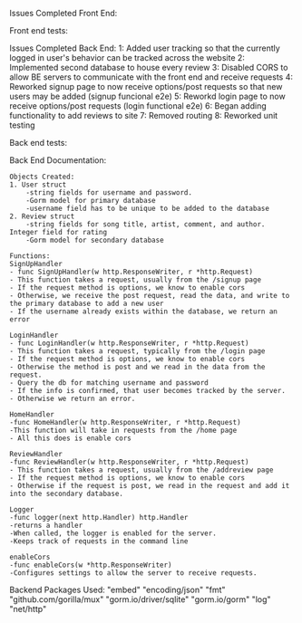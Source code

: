 Issues Completed Front End:

Front end tests:

Issues Completed Back End:
1: Added user tracking so that the currently logged in user's behavior can be tracked across the website
2: Implemented second database to house every review
3: Disabled CORS to allow BE servers to communicate with the front end and receive requests
4: Reworked signup page to now receive options/post requests so that new users may be added (signup funcional e2e)
5: Reworkd login page to now receive options/post requests (login functional e2e)
6: Began adding functionality to add reviews to site
7: Removed routing
8: Reworked unit testing

Back end tests:

Back End Documentation:

	Objects Created:
	1. User struct
		-string fields for username and password.
		-Gorm model for primary database
		-username field has to be unique to be added to the database
	2. Review struct
		-string fields for song title, artist, comment, and author. Integer field for rating
		-Gorm model for secondary database

	Functions:
	SignUpHandler
	- func SignUpHandler(w http.ResponseWriter, r *http.Request)
	- This function takes a request, usually from the /signup page
	- If the request method is options, we know to enable cors
	- Otherwise, we receive the post request, read the data, and write to the primary database to add a new user
	- If the username already exists within the database, we return an error
	
	LoginHandler
	- func LoginHandler(w http.ResponseWriter, r *http.Request)
	- This function takes a request, typically from the /login page
	- If the request method is options, we know to enable cors
	- Otherwise the method is post and we read in the data from the request.
	- Query the db for matching username and password
	- If the info is confirmed, that user becomes tracked by the server.
	- Otherwise we return an error.
	
	HomeHandler
	-func HomeHandler(w http.ResponseWriter, r *http.Request)
	-This function will take in requests from the /home page
	- All this does is enable cors
	
	ReviewHandler
	-func ReviewHandler(w http.ResponseWriter, r *http.Request)
	- This function takes a request, usually from the /addreview page
	- If the request method is options, we know to enable cors
	- Otherwise if the request is post, we read in the request and add it into the secondary database.
	
	Logger
	-func logger(next http.Handler) http.Handler
	-returns a handler
	-When called, the logger is enabled for the server. 
	-Keeps track of requests in the command line
	
	enableCors
	-func enableCors(w *http.ResponseWriter)
	-Configures settings to allow the server to receive requests.

Backend Packages Used:
	"embed"
	"encoding/json"
	"fmt"
	"github.com/gorilla/mux"
	"gorm.io/driver/sqlite"
	"gorm.io/gorm"
	"log"
	"net/http"